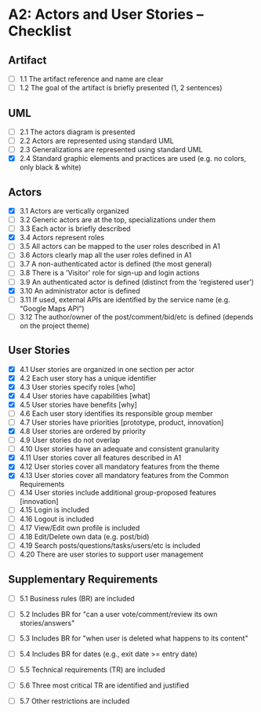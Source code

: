 
# A2: Actors and User Stories – Checklist

## Artifact
- [ ] 1.1 The artifact reference and name are clear
- [ ] 1.2 The goal of the artifact is briefly presented (1, 2 sentences)

## UML
- [ ] 2.1 The actors diagram is presented
- [ ] 2.2 Actors are represented using standard UML
- [ ] 2.3 Generalizations are represented using standard UML
- [X] 2.4 Standard graphic elements and practices are used (e.g. no colors, only black & white)

## Actors
- [X] 3.1 Actors are vertically organized
- [ ] 3.2 Generic actors are at the top, specializations under them
- [ ] 3.3 Each actor is briefly described
- [X] 3.4 Actors represent roles
- [ ] 3.5 All actors can be mapped to the user roles described in A1
- [ ] 3.6 Actors clearly map all the user roles defined in A1
- [ ] 3.7 A non-authenticated actor is defined (the most general)
- [ ] 3.8 There is a 'Visitor' role for sign-up and login actions
- [ ] 3.9 An authenticated actor is defined (distinct from the ‘registered user’)
- [X] 3.10 An administrator actor is defined
- [ ] 3.11 If used, external APIs are identified by the service name (e.g. “Google Maps API”)
- [ ] 3.12 The author/owner of the post/comment/bid/etc is defined (depends on the project theme)

## User Stories
- [X] 4.1 User stories are organized in one section per actor
- [X] 4.2 Each user story has a unique identifier
- [X] 4.3 User stories specify roles [who]
- [X] 4.4 User stories have capabilities [what]
- [X] 4.5 User stories have benefits [why]
- [ ] 4.6 Each user story identifies its responsible group member
- [ ] 4.7 User stories have priorities [prototype, product, innovation]
- [X] 4.8 User stories are ordered by priority
- [ ] 4.9 User stories do not overlap
- [ ] 4.10 User stories have an adequate and consistent granularity
- [X] 4.11 User stories cover all features described in A1
- [X] 4.12 User stories cover all mandatory features from the theme
- [X] 4.13 User stories cover all mandatory features from the Common Requirements
- [ ] 4.14 User stories include additional group-proposed features [innovation]
- [ ] 4.15 Login is included
- [ ] 4.16 Logout is included
- [ ] 4.17 View/Edit own profile is included
- [ ] 4.18 Edit/Delete own data (e.g. post/bid)
- [ ] 4.19 Search posts/questions/tasks/users/etc is included
- [ ] 4.20 There are user stories to support user management

## Supplementary Requirements
- [ ] 5.1 Business rules (BR) are included
- [ ] 5.2 Includes BR for "can a user vote/comment/review its own stories/answers"
- [ ] 5.3 Includes BR for "when user is deleted what happens to its content"
- [ ] 5.4 Includes BR for dates (e.g., exit date >= entry date)
- [ ] 5.5 Technical requirements (TR) are included
- [ ] 5.6 Three most critical TR are identified and justified
- [ ] 5.7 Other restrictions are included


